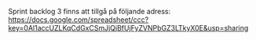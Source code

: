 ﻿Sprint backlog 3 finns att tillgå på följande adress:
https://docs.google.com/spreadsheet/ccc?key=0Al1accUZLKqCdGxCSmJjQjBfUjFyZVNPbGZ3LTkyX0E&usp=sharing